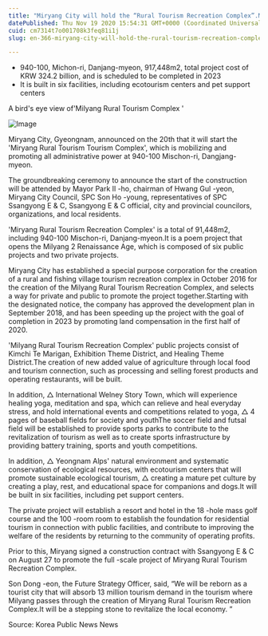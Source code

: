 ```yaml
---
title: "Miryang City will hold the “Rural Tourism Recreation Complex”.Miryang dreams of a tourist city"
datePublished: Thu Nov 19 2020 15:54:31 GMT+0000 (Coordinated Universal Time)
cuid: cm7314t7o001708k3feq81i1j
slug: en-366-miryang-city-will-hold-the-rural-tourism-recreation-complexmiryang-dreams-of-a-tourist-city

---
```



- 940-100, Michon-ri, Danjang-myeon, 917,448m2, total project cost of KRW 324.2 billion, and is scheduled to be completed in 2023
- It is built in six facilities, including ecotourism centers and pet support centers

A bird's eye view of'Milyang Rural Tourism Complex '

![Image](https://cdn.hashnode.com/res/hashnode/image/upload/v1739432387081/4dd7061b-582a-4a0c-8d8b-93dcc21fa873.jpeg)

Miryang City, Gyeongnam, announced on the 20th that it will start the 'Miryang Rural Tourism Tourism Complex', which is mobilizing and promoting all administrative power at 940-100 Mischon-ri, Dangjang-myeon.

The groundbreaking ceremony to announce the start of the construction will be attended by Mayor Park Il -ho, chairman of Hwang Gul -yeon, Miryang City Council, SPC Son Ho -young, representatives of SPC Ssangyong E & C, Ssangyong E & C official, city and provincial councilors, organizations, and local residents.

'Miryang Rural Tourism Recreation Complex' is a total of 91,448m2, including 940-100 Mischon-ri, Danjang-myeon.It is a poem project that opens the Milyang 2 Renaissance Age, which is composed of six public projects and two private projects.

Miryang City has established a special purpose corporation for the creation of a rural and fishing village tourism recreation complex in October 2016 for the creation of the Milyang Rural Tourism Recreation Complex, and selects a way for private and public to promote the project together.Starting with the designated notice, the company has approved the development plan in September 2018, and has been speeding up the project with the goal of completion in 2023 by promoting land compensation in the first half of 2020.

'Milyang Rural Tourism Recreation Complex' public projects consist of Kimchi Te Marigan, Exhibition Theme District, and Healing Theme District.The creation of new added value of agriculture through local food and tourism connection, such as processing and selling forest products and operating restaurants, will be built.

In addition, △ International Welney Story Town, which will experience healing yoga, meditation and spa, which can relieve and heal everyday stress, and hold international events and competitions related to yoga, △ 4 pages of baseball fields for society and youthThe soccer field and futsal field will be established to provide sports parks to contribute to the revitalization of tourism as well as to create sports infrastructure by providing battery training, sports and youth competitions.

In addition, △ Yeongnam Alps' natural environment and systematic conservation of ecological resources, with ecotourism centers that will promote sustainable ecological tourism, △ creating a mature pet culture by creating a play, rest, and educational space for companions and dogs.It will be built in six facilities, including pet support centers.

The private project will establish a resort and hotel in the 18 -hole mass golf course and the 100 -room room to establish the foundation for residential tourism in connection with public facilities, and contribute to improving the welfare of the residents by returning to the community of operating profits.

Prior to this, Miryang signed a construction contract with Ssangyong E & C on August 27 to promote the full -scale project of Miryang Rural Tourism Recreation Complex.

Son Dong -eon, the Future Strategy Officer, said, “We will be reborn as a tourist city that will absorb 13 million tourism demand in the tourism where Milyang passes through the creation of Miryang Rural Tourism Recreation Complex.It will be a stepping stone to revitalize the local economy. ”

Source: Korea Public News News
